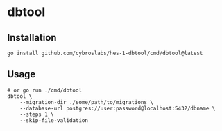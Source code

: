 # dbtool

## Installation

```shell
go install github.com/cybroslabs/hes-1-dbtool/cmd/dbtool@latest
```

## Usage

```shell
# or go run ./cmd/dbtool
dbtool \
    --migration-dir ./some/path/to/migrations \
    --database-url postgres://user:password@localhost:5432/dbname \
    --steps 1 \
    --skip-file-validation
```
